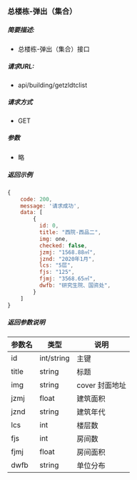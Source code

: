 ### 总楼栋-弹出（集合）

##### 简要描述:

- 总楼栋-弹出（集合）接口

##### 请求URL:

- api/building/getzldtclist

##### 请求方式

- GET

##### 参数

- 略

##### 返回示例

``` javascript
{
    code: 200,
    message: '请求成功',
    data: [
        {
          id: 0,
          title: "西院-西品二",
          img: one,
          checked: false,
          jzmj: "1568.88㎡",
          jznd: "2020年1月",
          lcs: "5层",
          fjs: "125",
          fjmj: "3568.65㎡",
          dwfb: "研究生院、国资处",
        }
    ]
}
```

##### 返回参数说明

|  参数名   |  类型  | 说明  |
|  ----  | ----  | ----  |
| id | int/string | 主键 |
| title | string | 标题 |
| img | string | cover 封面地址 |
| jzmj | float | 建筑面积 |
| jznd | string | 建筑年代 |
| lcs | int | 楼层数 |
| fjs | int | 房间数 |
| fjmj | float | 房间面积 |
| dwfb | string | 单位分布 |